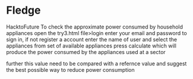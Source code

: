 # Fledge
HacktoFuture 
To check the approximate power consumed by household appliances 
open the try3.html file>login
enter your email and password to sign in, if not register a account
enter the name of user and select the appliances from set of available appliances
press calculate which will produce the power consumed by the appliances used at a sector

further this value need to be compared with a refernce value and suggest the best possible way to reduce power consumption
